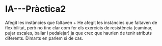 # IA---Pràctica2

Afegit les instàncies que faltaven + 
He afegit les instàncies que faltaven de flexibilitat, però no tinc clar com fer els exercicis de resistència
(caminar, pujar escales, ballar i pedalejar) ja que crec que haurien de tenir atributs diferents. Dimarts en parlem si de cas.
